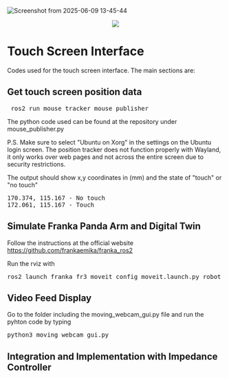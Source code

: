 ![Screenshot from 2025-06-09 13-45-44](https://github.com/user-attachments/assets/036008b6-ac72-4532-9da5-20636637d729)
<p align="center"><img src="https://github.com/user-attachments/assets/acbb23e4-441a-4693-88fc-804b2b04fbce" /></p> 

# Touch Screen Interface   
Codes used for the touch screen interface. The main sections are:

## Get touch screen position data

<pre> ros2 run mouse_tracker mouse_publisher  </pre>

The python code used can be found at the repository under mouse_publisher.py

P.S. Make sure to select "Ubuntu on Xorg" in the settings on the Ubuntu login screen. The position tracker does not function properly with Wayland, it only works over web pages and not across the entire screen due to security restrictions.

The output should show x,y coordinates in (mm) and the state of "touch" or "no touch"

<pre>170.374, 115.167 - No touch
172.061, 115.167 - Touch</pre>

## Simulate Franka Panda Arm and Digital Twin
Follow the instructions at the official website
https://github.com/frankaemika/franka_ros2

Run the rviz with 
<pre>ros2 launch franka_fr3_moveit_config moveit.launch.py robot_ip:=dont-care use_fake_hardware:=true</pre>

## Video Feed Display

Go to the folder including the moving_webcam_gui.py file and run the pyhton code by typing

<pre>python3 moving_webcam_gui.py</pre>

## Integration and Implementation with Impedance Controller
